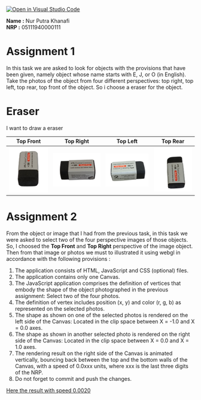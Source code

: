 [![Open in Visual Studio Code](https://classroom.github.com/assets/open-in-vscode-f059dc9a6f8d3a56e377f745f24479a46679e63a5d9fe6f495e02850cd0d8118.svg)](https://classroom.github.com/online_ide?assignment_repo_id=5690962&assignment_repo_type=AssignmentRepo)

**Name :** Nur Putra Khanafi <br>
**NRP  :** 05111940000111

# Assignment 1
In this task we are asked to look for objects with the provisions that have been given, namely object whose name starts with E, J, or O (in English). Take the photos of the object from four different perspectives: top right, top left, top rear, top front of the object. So i choose a eraser for the object.
# Eraser

I want to draw a eraser

| Top Front | Top Right | Top Left | Top Rear |
| :---: | :---: | :---: | :---:|
|![top front](https://github.com/cg2021e/assignment-1-nurputrak/blob/main/assets/eraser4.png)|![top right](https://github.com/cg2021e/assignment-1-nurputrak/blob/main/assets/eraser1.png)|![top left](https://github.com/cg2021e/assignment-1-nurputrak/blob/main/assets/eraser2.png) | ![top rear](https://github.com/cg2021e/assignment-1-nurputrak/blob/main/assets/eraser3.png) |

# Assignment 2
From the object or image that I had from the previous task, in this task we were asked to select two of the four perspective images of those objects. So, I choosed the **Top Front** and **Top Right** perspective of the image object. Then from that image or photos we must to illustrated it using webgl in accordance with the following provisions :    
1. The application consists of HTML, JavaScript and CSS (optional) files.  
2. The application contains only one Canvas.  
3. The JavaScript application comprises the definition of vertices that embody the shape of the object photographed in the previous assignment: Select two of the four photos.  
4. The definition of vertex includes position (x, y) and color (r, g, b) as represented on the selected photos.  
5. The shape as shown on one of the selected photos is rendered on the left side of the Canvas: Located in the clip space between X = -1.0 and X = 0.0 axes.  
6. The shape as shown in another selected photo is rendered on the right side of the Canvas: Located in the clip space between X = 0.0 and X = 1.0 axes.  
7. The rendering result on the right side of the Canvas is animated vertically, bouncing back between the top and the bottom walls of the Canvas, with a speed of 0.0xxx units, where xxx is the last three digits of the NRP. 
8. Do not forget to commit and push the changes. 

<a href="https://cg2021e.github.io/assignment-1-nurputrak/" target="_blank">Here the result with speed 0.0020</a>
